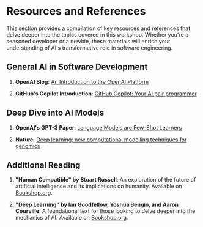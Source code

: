 # Resources and References

This section provides a compilation of key resources and references that delve deeper into the topics covered in this workshop. Whether you're a seasoned developer or a newbie, these materials will enrich your understanding of AI's transformative role in software engineering.

## General AI in Software Development

1. **OpenAI Blog**: [An Introduction to the OpenAI Platform](https://openai.com/blog/)

2. **GitHub's Copilot Introduction**: [GitHub Copilot: Your AI pair programmer](https://copilot.github.com/)

## Deep Dive into AI Models

1. **OpenAI's GPT-3 Paper**: [Language Models are Few-Shot Learners](https://arxiv.org/abs/2005.14165)

2. **Nature**: [Deep learning: new computational modelling techniques for genomics](https://www.nature.com/articles/s41576-019-0122-6)

## Additional Reading

1. **"Human Compatible" by Stuart Russell**: An exploration of the future of artificial intelligence and its implications on humanity. Available on [Bookshop.org](https://bookshop.org/books/human-compatible-artificial-intelligence-and-the-problem-of-control/9780525558613).

2. **"Deep Learning" by Ian Goodfellow, Yoshua Bengio, and Aaron Courville**: A foundational text for those looking to delve deeper into the mechanics of AI. Available on [Bookshop.org](https://bookshop.org/books/deep-learning/9780262035613).

